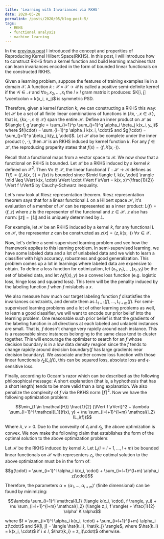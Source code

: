 ```yaml
---
title: 'Learning with Invariances via RKHS'
date: 2020-05-28
permalink: /posts/2020/05/blog-post-5/
tags:
  - RKHS
  - functional analysis
  - machine learning
---
```


In the [previous post](https://zetongqi.github.io/posts/2020/05/blog-post-4/) I introduced the concept and properities of Reproducing Kernel Hilbert Space(RKHS). In this post, I will introduce how to construct RKHS from a kernel function and build learning machines that can learn invariances encoded in the form of bounded linear functionals on the constructed RKHS.

Given a learning problem, suppose the features of training examples lie in a domain $\mathcal{X}$. A function $k: \mathcal{X} \times \mathcal{X} \to \mathcal{R}$ is called a positive semi-definite kernel if the $\forall l \in \mathcal{N}$ and $\forall x_1, x_2, \dots, x_l$ the $l \times l$ gram matrix it produces: $K[i, j] \vcentcolon = k(x_i, x_j)$ is symmetric PSD.

Therefore, given a kernel function $k$, we can constructing a RKHS this way: let $\mathcal{H}$ be a set of all finite linear combinations of functions in $\{ k{x, \cdot}, x \in \mathcal{X} \}$, that is, $\{ k{x, \cdot}, x \in \mathcal{X} \}$ span the entire $\mathcal{H}$. Define an inner product on $\mathcal{H}$ as $\langle f, g \rangle = \sum_{i=1}^p \sum_{j=1}^q \alpha_i \beta_j k(x_i, y_j)$ where $f(\cdot) = \sum_{i=1}^p \alpha_i k(x_i, \cdot)$ and $g(\cdot) = \sum_{j=1}^p \beta_j k(y_j, \cdot)$. Let $\mathcal{H}$ also be complete under the inner product $\langle \cdot, \cdot \rangle$, then $\mathcal{H}$ is an RKHS induced by kernel function $k$. For any $f \in \mathcal{H}$, the reproducing properity states that $f(x) = \langle f, K(x, \cdot) \rangle$.

Recall that a functional maps from a vector space to $\mathcal{R}$. We now show that a functional on RKHS is bounded. Let $\mathcal{H}$ be a RKHS induced by a kernel $k$ defined on $\mathcal{X}^2$. Then $\forall x \in \mathcal{X}$, the linear functional $T: \mathcal{H} \to \mathcal{R}$ defines as $T(f) = \langle f, k(x, \cdot) \rangle = f(x)$ is bounded since $\mid \langle f, k(x, \cdot) \rangle \mid \leq \lVert k(x, \cdot) \rVert \cdot \lVert f \rVert = k(x, x)^{\frac{1}{2}} \lVert f \rVert$ by Cauchy-Schwarz inequality.

Let's now look at Riesz representation theorem. Riesz representation theorem says that for a linear functional $L$ on a Hilbert space $\mathcal{H}$, it's evaluation of a member of $\mathcal{H}$ can be represented as a inner product: $L(f) = \langle f, z \rangle$ where $z$ is the representer of the funcional and $z \in \mathcal{H}$. $z$ also has norm: $\lVert z \rVert = \lVert L \rVert$ and is uniquely determined by $L$.

For example, let $\mathcal{H}$ be an RKHS induced by a kernel $k$, for any functional $L$ on $\mathcal{H}$, the representer $z$ can be constructed as $z(x) = \langle z, k(x, \cdot) \rangle$ $\forall x \in \mathcal{X}$.

Now, let's define a semi-supervised learning problem and see how the framework applies to this learning problem. In semi-supervised learning, we have some labeled data and a lot of unlabeled data and we wish to learn a classifier with high accuracy, robustness and good generalization. This problem comes up a lot in learnings where labeled data are expensive to obtain. To define a loss function for optimization, let $(x_1, y_1), \dots, (x_l, y_l)$ be the set of labeled data, and let $\mathcal{l_1}(f(x), y)$ be a convex loss function (e.g. logistic loss, hinge loss and squared loss). This term will be the penality induced by the labeling function $f$ when $f$ mislabels a $x$.

We also measure how much our target labeling function $f$ disatisfies the invariances constraints, and denote them as $L_{l+1}(f), \dots, L_{l+m}(f)$. For semi-supervised learning problems and a lot of other learning problems as well, to learn a good classifier, we will want to encode our prior belief into the learning problem. One reasonable such prior belief is that the gradients of the labeling function in all directions at each labeled and unlabeld instances are small. That is, $f$ doesn't change very rapidly around each instance. This is a reasonable since instances belonging to the same class tend to cluster together. This will encourage the optimizer to search for an $f$ whose decision boundary is in a low data density reagion since the $f$ tends to change rapidly around decision boundary($f$ has large gradients near decision boundary). We associate another convex loss function with those linear functionals $\mathcal{l_2}(L_i(f))$, this can be squared loss, absolute loss and $\epsilon$-sensitive loss.

Finally, according to Occam's razor which can be described as the following philosophical message: A short explanation (that is, a hyphothesis that has a short length) tends to be more valid than a long explanation. We also penalize the complexity of $f$ via the RKHS norm ${\lVert f \rVert}^2$. Now we have the following optimization problem:

$$\min_{f \in \mathcal{H}} \frac{1}{2} {\lVert f \rVert}^2 + \lambda \sum_{i=1}^l \mathcal{l_1}(f(x), y) + \nu \sum_{i=l+1}^{l+m} \mathcal{l_2}(L_i(f))$$

Where $\lambda, \nu > 0$. Due to the convexity of $\mathcal{l_1}$ and $\mathcal{l_2}$, the above optimization is convex. We now make the following claim that establishes the form of the optimal solution to the above optimization problem:

Let $\mathcal{H}$ be the RKHS induced by kernel $k$. Let $L_i (i=l+1, \dots, l+m)$ be bounded linear functionals on $\mathcal{H}$ with representers $z_i$, the optimal solution to the above optimization must be in the form of:

$$g(\cdot) = \sum_{i=1}^l \alpha_i k(x_i, \cdot) + \sum_{i=l+1}^{l+m} \alpha_i z(\cdot)$$

Therefore, the parameters $\alpha = (\alpha_1, \dots, \alpha_{l+m})'$ (finite dimensional) can be found by minimizing:

$$\lambda \sum_{i=1}^l \mathcal{l_1} (\langle k(x_i, \cdot), f \rangle, y_i) + \nu \sum_{i=l+1}^{l+m} \mathcal{l_2} (\langle z_i, f \rangle) + \frac{1}{2} \alpha' K \alpha$$

where $f = \sum_{i=1}^l \alpha_i k(x_i, \cdot) + \sum_{i=l+1}^{l+m} \alpha_i z(\cdot)$ and $K[i, j] = \langle \hat{k_i}, \hat{k_j} \rangle$, where $\hat{k_i} = k(x_i, \cdot)$ if $i \leq l$, $\hat{k_i} = z_i(\cdot)$ otherwise.

















